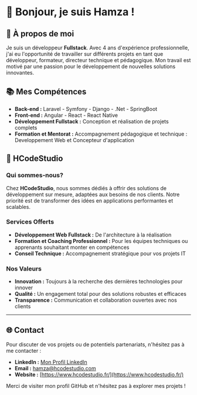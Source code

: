 # 👋 Bonjour, je suis Hamza !

## 🌟 À propos de moi

Je suis un développeur **Fullstack**. Avec 4 ans d'expérience professionnelle, j'ai eu l'opportunité de travailler sur différents projets en tant que développeur, formateur, directeur technique et pédagogique. Mon travail est motivé par une passion pour le développement de nouvelles solutions innovantes.

## 📚 Mes Compétences

- **Back-end :** Laravel - Symfony - Django - .Net - SpringBoot
- **Front-end :** Angular - React - React Native
- **Développement Fullstack :** Conception et réalisation de projets complets
- **Formation et Mentorat :** Accompagnement pédagogique et technique : Developpement Web et Concepteur d'application

## 🚀 HCodeStudio

### Qui sommes-nous?

Chez **HCodeStudio**, nous sommes dédiés à offrir des solutions de développement sur mesure, adaptées aux besoins de nos clients. Notre priorité est de transformer des idées en applications performantes et scalables.

### Services Offerts

- **Développement Web Fullstack :** De l'architecture à la réalisation
- **Formation et Coaching Professionnel :** Pour les équipes techniques ou apprenants souhaitant monter en compétences
- **Conseil Technique :** Accompagnement stratégique pour vos projets IT

### Nos Valeurs

- **Innovation :** Toujours à la recherche des dernières technologies pour innover
- **Qualité :** Un engagement total pour des solutions robustes et efficaces
- **Transparence :** Communication et collaboration ouvertes avec nos clients

---

## 🌐 Contact

Pour discuter de vos projets ou de potentiels partenariats, n'hésitez pas à me contacter :

- **LinkedIn :** [Mon Profil LinkedIn](https://www.linkedin.com/in/hamza-karfa-7aa8121ab/)
- **Email :** hamza@hcodestudio.com
- **Website :** [https://www.hcodestudio.fr/](https://www.hcodestudio.fr/)

Merci de visiter mon profil GitHub et n'hésitez pas à explorer mes projets !
